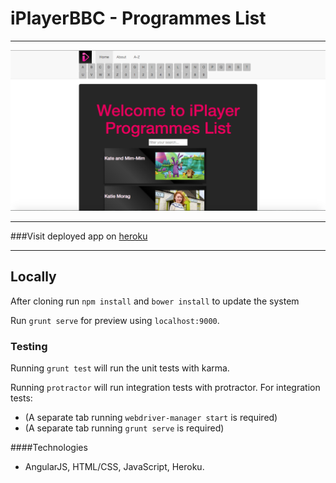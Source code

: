 # iPlayerBBC - Programmes List 
------------------------------------------------

![MainPage](app/images/screenShot1.png?raw=true "iPlayerBBC Programme List")

------------------------------------------------

###Visit deployed app on [heroku](https://i-player-lister.herokuapp.com/)

------------------------------------------------

## Locally

After cloning run `npm install` and `bower install` to update the system

Run `grunt serve` for preview using `localhost:9000`.

### Testing

Running `grunt test` will run the unit tests with karma.

Running `protractor` will run integration tests with protractor. 
 For integration tests: 
- (A separate tab running `webdriver-manager start` is required)
- (A separate tab running `grunt serve` is required)

####Technologies 

- AngularJS, HTML/CSS, JavaScript, Heroku. 
